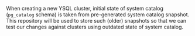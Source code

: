 When creating a new YSQL cluster, initial state of system catalog (`pg_catalog` schema) is taken from pre-generated system catalog snapshot.
This repository will be used to store such (older) snapshots so that we can test our changes against clusters using outdated state of system catalog.
